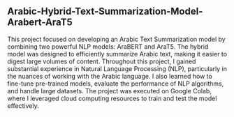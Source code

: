 ## **Arabic-Hybrid-Text-Summarization-Model-Arabert-AraT5**
This project focused on developing an Arabic Text Summarization model by combining two powerful NLP models: AraBERT and AraT5. The hybrid model was designed to efficiently summarize Arabic text, making it easier to digest large volumes of content. Throughout this project, I gained substantial experience in Natural Language Processing (NLP), particularly in the nuances of working with the Arabic language. I also learned how to fine-tune pre-trained models, evaluate the performance of NLP algorithms, and handle large datasets. The project was executed on Google Colab, where I leveraged cloud computing resources to train and test the model effectively.
